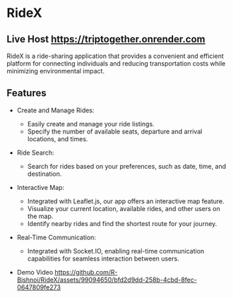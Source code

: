
# RideX

## Live Host    https://triptogether.onrender.com

RideX is a ride-sharing application that provides a convenient and efficient platform for connecting individuals and reducing transportation costs while minimizing environmental impact.

## Features

- Create and Manage Rides:
  - Easily create and manage your ride listings.
  - Specify the number of available seats, departure and arrival locations, and times.

- Ride Search:
  - Search for rides based on your preferences, such as date, time, and destination.

- Interactive Map:
  - Integrated with Leaflet.js, our app offers an interactive map feature.
  - Visualize your current location, available rides, and other users on the map.
  - Identify nearby rides and find the shortest route for your journey.

- Real-Time Communication:
  - Integrated with Socket.IO, enabling real-time communication capabilities for seamless interaction between users.

- Demo Video
https://github.com/R-Bishnoi/RideX/assets/99094650/bfd2d9dd-258b-4cbd-8fec-0647809fe273


